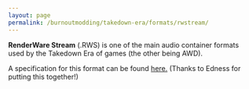 ```yaml
---
layout: page
permalink: /burnoutmodding/takedown-era/formats/rwstream/
---
```


**RenderWare Stream** (.RWS) is one of the main audio container formats used by the Takedown Era of games (the other being AWD).

A specification for this format can be found [here.](https://media.discordapp.net/attachments/479352816100573186/698519410926682142/unknown.png) (Thanks to Edness for putting this together!)